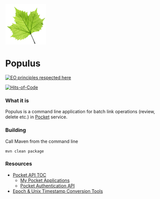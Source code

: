 ![Populis Leaf](logo.png)

# Populus
[![EO principles respected here](https://www.elegantobjects.org/badge.svg)](https://www.elegantobjects.org)

[![Hits-of-Code](https://hitsofcode.com/github/akryvtsun/populus)](https://hitsofcode.com/view/github/akryvtsun/populus)

### What it is
Populus is a command line application for batch link operations (review, delete etc.) in [Pocket](https://getpocket.com) service.

### Building
Call Maven from the command line
```
mvn clean package
```

### Resources

- [Pocket API TOC](https://getpocket.com/developer)
  - [My Pocket Applications](https://getpocket.com/developer/apps/)
  - [Pocket Authentication API](https://getpocket.com/developer/docs/authentication)
- [Epoch & Unix Timestamp Conversion Tools](https://www.epochconverter.com)
